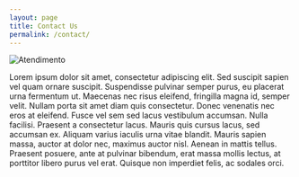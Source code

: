 ```yaml
---
layout: page
title: Contact Us
permalink: /contact/
---
```


![Atendimento](https://images.unsplash.com/photo-1534073828943-f801091bb18c)

Lorem ipsum dolor sit amet, consectetur adipiscing elit. Sed suscipit sapien vel quam ornare suscipit. Suspendisse pulvinar semper purus, eu placerat urna fermentum ut. Maecenas nec risus eleifend, fringilla magna id, semper velit. Nullam porta sit amet diam quis consectetur. Donec venenatis nec eros at eleifend. Fusce vel sem sed lacus vestibulum accumsan. Nulla facilisi. Praesent a consectetur lacus. Mauris quis cursus lacus, sed accumsan ex. Aliquam varius iaculis urna vitae blandit. Mauris sapien massa, auctor at dolor nec, maximus auctor nisl. Aenean in mattis tellus. Praesent posuere, ante at pulvinar bibendum, erat massa mollis lectus, at porttitor libero purus vel erat. Quisque non imperdiet felis, ac sodales orci.